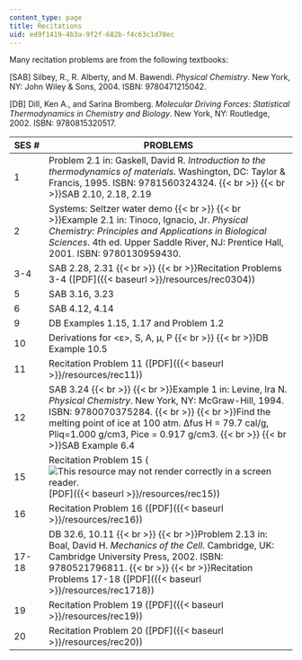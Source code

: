```yaml
---
content_type: page
title: Recitations
uid: ed9f1419-4b3a-9f2f-682b-f4c63c1d78ec
---
```


Many recitation problems are from the following textbooks:

\[SAB\] Silbey, R., R. Alberty, and M. Bawendi. _Physical Chemistry_. New York, NY: John Wiley & Sons, 2004. ISBN: 9780471215042.

\[DB\] Dill, Ken A., and Sarina Bromberg. _Molecular Driving Forces: Statistical Thermodynamics in Chemistry and Biology_. New York, NY: Routledge, 2002. ISBN: 9780815320517.

| SES # | PROBLEMS |
| --- | --- |
| 1 | Problem 2.1 in: Gaskell, David R. _Introduction to the thermodynamics of materials_. Washington, DC: Taylor & Francis, 1995. ISBN: 9781560324324.  {{< br >}}  {{< br >}}SAB 2.10, 2.18, 2.19 |
| 2 | Systems: Seltzer water demo  {{< br >}}  {{< br >}}Example 2.1 in: Tinoco, Ignacio, Jr. _Physical Chemistry: Principles and Applications in Biological Sciences_. 4th ed. Upper Saddle River, NJ: Prentice Hall, 2001. ISBN: 9780130959430. |
| 3-4 | SAB 2.28, 2.31  {{< br >}}  {{< br >}}Recitation Problems 3-4 ([PDF]({{< baseurl >}}/resources/rec0304)) |
| 5 | SAB 3.16, 3.23 |
| 6 | SAB 4.12, 4.14 |
| 9 | DB Examples 1.15, 1.17 and Problem 1.2 |
| 10 | Derivations for <ε>, S, A, μ, P  {{< br >}}  {{< br >}}DB Example 10.5 |
| 11 | Recitation Problem 11 ([PDF]({{< baseurl >}}/resources/rec11)) |
| 12 | SAB 3.24  {{< br >}}  {{< br >}}Example 1 in: Levine, Ira N. _Physical Chemistry_. New York, NY: McGraw-Hill, 1994. ISBN: 9780070375284.  {{< br >}}  {{< br >}}Find the melting point of ice at 100 atm. Δfus H = 79.7 cal/g, Ρliq\=1.000 g/cm3, Ρice = 0.917 g/cm3.  {{< br >}}  {{< br >}}SAB Example 6.4 |
| 15 | Recitation Problem 15 (![This resource may not render correctly in a screen reader.](/images/inacessible.gif)[PDF]({{< baseurl >}}/resources/rec15)) |
| 16 | Recitation Problem 16 ([PDF]({{< baseurl >}}/resources/rec16)) |
| 17-18 | DB 32.6, 10.11  {{< br >}}  {{< br >}}Problem 2.13 in: Boal, David H. _Mechanics of the Cell_. Cambridge, UK: Cambridge University Press, 2002. ISBN: 9780521796811.  {{< br >}}  {{< br >}}Recitation Problems 17-18 ([PDF]({{< baseurl >}}/resources/rec1718)) |
| 19 | Recitation Problem 19 ([PDF]({{< baseurl >}}/resources/rec19)) |
| 20 | Recitation Problem 20 ([PDF]({{< baseurl >}}/resources/rec20))